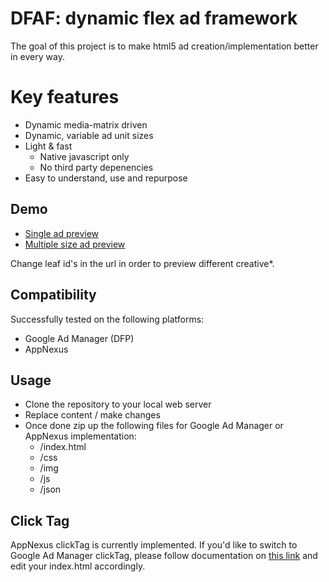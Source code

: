 # DFAF: dynamic flex ad framework

The goal of this project is to make html5 ad creation/implementation better in every way.

# Key features

* Dynamic media-matrix driven
* Dynamic, variable ad unit sizes
* Light & fast
  * Native javascript only
  * No third party depenencies
* Easy to understand, use and repurpose

## Demo

* [Single ad preview](https://cihusss.github.io/dfaf/index.html?leaf=4)
* [Multiple size ad preview](https://cihusss.github.io/dfaf/preview.html?leaf=4)

Change leaf id's in the url in order to preview different creative*.

## Compatibility

Successfully tested on the following platforms:

* Google Ad Manager (DFP)
* AppNexus

## Usage

* Clone the repository to your local web server
* Replace content / make changes
* Once done zip up the following files for Google Ad Manager or AppNexus implementation:
  * /index.html
  * /css
  * /img
  * /js
  * /json

## Click Tag

AppNexus clickTag is currently implemented. If you'd like to switch to Google Ad Manager clickTag, please follow documentation on [this link](https://support.google.com/admanager/answer/7046799?hl=en) and edit your index.html accordingly.
